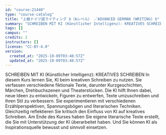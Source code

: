 ```yaml
---
id: "course:21440"
type: "course-catalog"
title: "上級ドイツ語ライティング b（Aレベル） ／ADVANCED GERMAN (WRITING) b"
summary: "SCHREIBEN MIT KI (Künstlicher Intelligenz): KREATIVES SCHREIBEN In diesem Kurs lernen Sie, KI beim kreativen Schreiben z…"
tags: []
campus: ""
credits: 2
instructors: []
license: "CC-BY-4.0"
version:
  created_at: "2025-10-09T03:48:57Z"
  updated_at: "2025-10-09T03:48:57Z"
---
```

SCHREIBEN MIT KI (Künstlicher Intelligenz): KREATIVES SCHREIBEN In diesem Kurs lernen Sie, KI beim kreativen Schreiben zu nutzen. Sie verfassen verschiedene fiktionale Texte, darunter Kurzgeschichten, Märchen, Drehbuchszenen und Theaterstücken. Die KI hilft Ihnen dabei, neue Ideen zu entwickeln, Figuren zu entwerfen, Texte umzuschreiben und Ihren Stil zu verbessern. Sie experimentieren mit verschiedenen Erzählperspektiven, Spannungsbögen und literarischen Techniken. Gleichzeitig reflektieren Sie kritisch den Einfluss von KI auf kreatives Schreiben. Am Ende des Kurses haben Sie eigene literarische Texte erstellt, die Sie mit Unterstützung der KI überarbeitet haben. Und Sie können KI als Inspirationsquelle bewusst und sinnvoll einsetzen.
